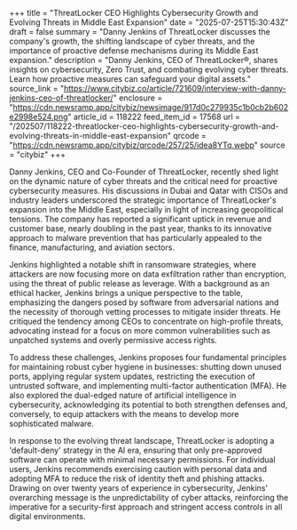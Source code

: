 +++
title = "ThreatLocker CEO Highlights Cybersecurity Growth and Evolving Threats in Middle East Expansion"
date = "2025-07-25T15:30:43Z"
draft = false
summary = "Danny Jenkins of ThreatLocker discusses the company's growth, the shifting landscape of cyber threats, and the importance of proactive defense mechanisms during its Middle East expansion."
description = "Danny Jenkins, CEO of ThreatLocker®, shares insights on cybersecurity, Zero Trust, and combating evolving cyber threats. Learn how proactive measures can safeguard your digital assets."
source_link = "https://www.citybiz.co/article/721609/interview-with-danny-jenkins-ceo-of-threatlocker/"
enclosure = "https://cdn.newsramp.app/citybiz/newsimage/917d0c279935c1b0cb2b602e2998e524.png"
article_id = 118222
feed_item_id = 17568
url = "/202507/118222-threatlocker-ceo-highlights-cybersecurity-growth-and-evolving-threats-in-middle-east-expansion"
qrcode = "https://cdn.newsramp.app/citybiz/qrcode/257/25/idea8YTq.webp"
source = "citybiz"
+++

<p>Danny Jenkins, CEO and Co-Founder of ThreatLocker, recently shed light on the dynamic nature of cyber threats and the critical need for proactive cybersecurity measures. His discussions in Dubai and Qatar with CISOs and industry leaders underscored the strategic importance of ThreatLocker's expansion into the Middle East, especially in light of increasing geopolitical tensions. The company has reported a significant uptick in revenue and customer base, nearly doubling in the past year, thanks to its innovative approach to malware prevention that has particularly appealed to the finance, manufacturing, and aviation sectors.</p><p>Jenkins highlighted a notable shift in ransomware strategies, where attackers are now focusing more on data exfiltration rather than encryption, using the threat of public release as leverage. With a background as an ethical hacker, Jenkins brings a unique perspective to the table, emphasizing the dangers posed by software from adversarial nations and the necessity of thorough vetting processes to mitigate insider threats. He critiqued the tendency among CEOs to concentrate on high-profile threats, advocating instead for a focus on more common vulnerabilities such as unpatched systems and overly permissive access rights.</p><p>To address these challenges, Jenkins proposes four fundamental principles for maintaining robust cyber hygiene in businesses: shutting down unused ports, applying regular system updates, restricting the execution of untrusted software, and implementing multi-factor authentication (MFA). He also explored the dual-edged nature of artificial intelligence in cybersecurity, acknowledging its potential to both strengthen defenses and, conversely, to equip attackers with the means to develop more sophisticated malware.</p><p>In response to the evolving threat landscape, ThreatLocker is adopting a 'default-deny' strategy in the AI era, ensuring that only pre-approved software can operate with minimal necessary permissions. For individual users, Jenkins recommends exercising caution with personal data and adopting MFA to reduce the risk of identity theft and phishing attacks. Drawing on over twenty years of experience in cybersecurity, Jenkins' overarching message is the unpredictability of cyber attacks, reinforcing the imperative for a security-first approach and stringent access controls in all digital environments.</p>
